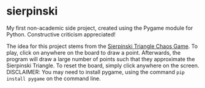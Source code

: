 # sierpinski
My first non-academic side project, created using the Pygame module for Python. Constructive criticism appreciated!

The idea for this project stems from the [Sierpinski Triangle Chaos Game](https://en.wikipedia.org/wiki/Sierpi%C5%84ski_triangle#Chaos_game).
To play, click on anywhere on the board to draw a point. Afterwards, the program will draw a large number of points such that they approximate the Sierpinski Triangle.
To reset the board, simply click anywhere on the screen.
DISCLAIMER: You may need to install pygame, using the command `pip install pygame` on the command line.

